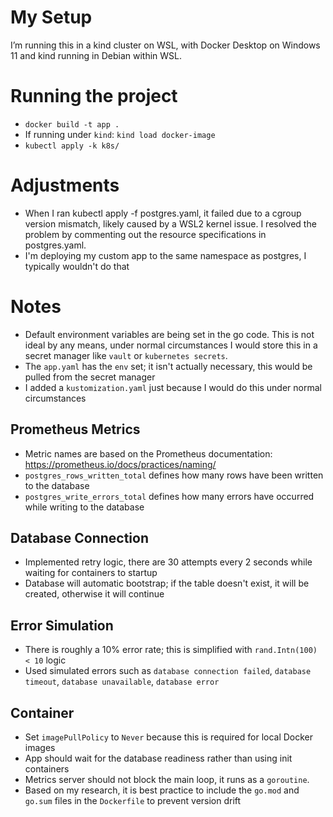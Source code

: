 # My Setup
I’m running this in a kind cluster on WSL, with Docker Desktop on Windows 11 and kind running in Debian within WSL.

# Running the project
- `docker build -t app .`
- If running under `kind`: `kind load docker-image`
- `kubectl apply -k k8s/`

# Adjustments
- When I ran kubectl apply -f postgres.yaml, it failed due to a cgroup version mismatch, likely caused by a WSL2 kernel issue. I resolved the problem by commenting out the resource specifications in postgres.yaml.
- I'm deploying my custom app to the same namespace as postgres, I typically wouldn't do that

# Notes
- Default environment variables are being set in the go code. This is not ideal by any means, under normal circumstances I would store this in a secret manager like `vault` or `kubernetes secrets`.
- The `app.yaml` has the `env` set; it isn't actually necessary, this would be pulled from the secret manager
- I added a `kustomization.yaml` just because I would do this under normal circumstances

## Prometheus Metrics
- Metric names are based on the Prometheus documentation: https://prometheus.io/docs/practices/naming/
- `postgres_rows_written_total` defines how many rows have been written to the database
- `postgres_write_errors_total` defines how many errors have occurred while writing to the database

## Database Connection
- Implemented retry logic, there are 30 attempts every 2 seconds while waiting for containers to startup
- Database will automatic bootstrap; if the table doesn't exist, it will be created, otherwise it will continue

## Error Simulation
- There is roughly a 10% error rate; this is simplified with `rand.Intn(100) < 10` logic
- Used simulated errors such as `database connection failed`, `database timeout`, `database unavailable`, `database error`

## Container
- Set `imagePullPolicy` to `Never` because this is required for local Docker images
- App should wait for the database readiness rather than using init containers
- Metrics server should not block the main loop, it runs as a `goroutine`.
- Based on my research, it is best practice to include the `go.mod` and `go.sum` files in the `Dockerfile` to prevent version drift
